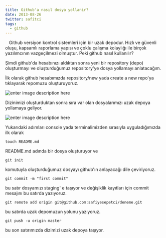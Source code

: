 ```yaml
---
title: Github'a nasıl dosya yollanir?
date: 2013-08-26
twitter: safitci
tags:
  - github
---
```


   Github versiyon kontrol sistemleri için bir uzak depodur. Hızlı ve güvenli oluşu, kapsamlı raporlama yapısı ve çoklu çalışma kolaylığı ile birçok yazılımcının vazgeçilmezi olmuştur. Peki github nasıl kullanılır?

Şimdi github'da hesabınızı aldıktan sonra yeni bir repository (depo) oluşturmayı ve oluşturduğumuz repository'ye dosya yollamayı anlatacağım.

İlk olarak github hesabımızda repository/new yada create a new repo'ya tıklayarak repomuzu oluşturuyoruz.

![enter image description here][1]

Dizinimizi oluşturduktan sonra sıra var olan dosyalarımızı uzak depoya yollamaya geliyor.

![enter image description here][2]

Yukarıdaki adımları console yada terminalimizden sırasıyla uyguladığımızda ilk olarak

    touch README.md


README.md adında bir dosya oluşturuyor ve

    git init


komutuyla oluşturduğumuz dosyayı github'ın anlayacağı dile çeviriyoruz.

    git commit -m "first commit"


bu satır dosyamızı staging' e taşıyor ve değişiklik kayıtları için commit mesajını bu satırda yazıyoruz.

    git remote add origin git@github.com:safiyesepetci/deneme.git


bu satırda uzak depomuzun yolunu yazıyoruz.

    git push -u origin master


bu son satırımızda dizimizi uzak depoya taşıyor.

 [1]: http://www.lab2023.com/wp-content/uploads/2013/08/newrepo.png
 [2]: http://www.lab2023.com/wp-content/uploads/2013/08/create.png
